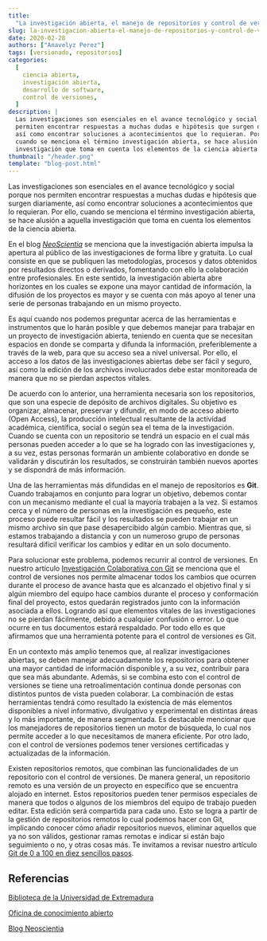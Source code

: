 ```yaml
---
title:
  "La investigación abierta, el manejo de repositorios y control de versiones"
slug: la-investigacion-abierta-el-manejo-de-repositorios-y-control-de-versiones
date: 2020-02-28
authors: ["Anavelyz Perez"]
tags: [versionado, repositorios]
categories:
  [
    ciencia abierta,
    investigación abierta,
    desarrollo de software,
    control de versiones,
  ]
description: |
  Las investigaciones son esenciales en el avance tecnológico y social porque nos
  permiten encontrar respuestas a muchas dudas e hipótesis que surgen diariamente,
  así como encontrar soluciones a acontecimientos que lo requieran. Por ello,
  cuando se menciona el término investigación abierta, se hace alusión a aquella
  investigación que toma en cuenta los elementos de la ciencia abierta.
thumbnail: "/header.png"
template: "blog-post.html"
---
```


<!-- # La investigación abierta, el manejo de repositorios y control de versiones -->
<!-- **Por Anavelyz Perez** -->

Las investigaciones son esenciales en el avance tecnológico y social porque nos
permiten encontrar respuestas a muchas dudas e hipótesis que surgen diariamente,
así como encontrar soluciones a acontecimientos que lo requieran. Por ello,
cuando se menciona el término investigación abierta, se hace alusión a aquella
investigación que toma en cuenta los elementos de la ciencia abierta.

<!-- TEASER_END -->

En el blog [_NeoScientia_](https://neoscientia.com/ciencia-abierta/) se menciona
que la investigación abierta impulsa la apertura al público de las
investigaciones de forma libre y gratuita. Lo cual consiste en que se publiquen
las metodologías, procesos y datos obtenidos por resultados directos o
derivados, fomentando con ello la colaboración entre profesionales. En este
sentido, la investigación abierta abre horizontes en los cuales se expone una
mayor cantidad de información, la difusión de los proyectos es mayor y se cuenta
con más apoyo al tener una serie de personas trabajando en un mismo proyecto.

Es aquí cuando nos podemos preguntar acerca de las herramientas e instrumentos
que lo harán posible y que debemos manejar para trabajar en un proyecto de
investigación abierta, teniendo en cuenta que se necesitan espacios en donde se
comparta y difunda la información, preferiblemente a través de la web, para que
su acceso sea a nivel universal. Por ello, el acceso a los datos de las
investigaciones abiertas debe ser fácil y seguro, así como la edición de los
archivos involucrados debe estar monitoreada de manera que no se pierdan
aspectos vitales.

De acuerdo con lo anterior, una herramienta necesaria son los repositorios, que
son una especie de depósito de archivos digitales. Su objetivo es organizar,
almacenar, preservar y difundir, en modo de acceso abierto (Open Access), la
producción intelectual resultante de la actividad académica, científica, social
o según sea el tema de la investigación. Cuando se cuenta con un repositorio se
tendrá un espacio en el cual más personas pueden acceder a lo que se ha logrado
con las investigaciones y, a su vez, estas personas formarán un ambiente
colaborativo en donde se validarán y discutirán los resultados, se construirán
también nuevos aportes y se dispondrá de más información.

Una de las herramientas más difundidas en el manejo de repositorios es **Git**.
Cuando trabajamos en conjunto para lograr un objetivo, debemos contar con un
mecanismo mediante el cual la mayoría trabajen a la vez. Si estamos cerca y el
número de personas en la investigación es pequeño, este proceso puede resultar
fácil y los resultados se pueden trabajar en un mismo archivo sin que pase
desapercibido algún cambio. Mientras que, si estamos trabajando a distancia y
con un numeroso grupo de personas resultará difícil verificar los cambios y
editar en un solo documento.

Para solucionar este problema, podemos recurrir al control de versiones. En
nuestro artículo
[Investigación Colaborativa con Git](https://opensciencelabs.org/blog/investigacion-colaborativa-con-git/)
se menciona que el control de versiones nos permite almacenar todos los cambios
que ocurren durante el proceso de avance hasta que es alcanzado el objetivo
final y si algún miembro del equipo hace cambios durante el proceso y
conformación final del proyecto, estos quedarán registrados junto con la
información asociada a ellos. Logrando así que elementos vitales de las
investigaciones no se pierdan fácilmente, debido a cualquier confusión o error.
Lo que ocurre en tus documentos estará respaldado. Por todo ello es que
afirmamos que una herramienta potente para el control de versiones es Git.

En un contexto más amplio tenemos que, al realizar investigaciones abiertas, se
deben manejar adecuadamente los repositorios para obtener una mayor cantidad de
información disponible y, a su vez, contribuir para que sea más abundante.
Además, si se combina esto con el control de versiones se tiene una
retroalimentación continua donde personas con distintos puntos de vista pueden
colaborar. La combinación de estas herramientas tendrá como resultado la
existencia de más elementos disponibles a nivel informativo, divulgativo y
experimental en distintas áreas y lo más importante, de manera segmentada. Es
destacable mencionar que los manejadores de repositorios tienen un motor de
búsqueda, lo cual nos permite acceder a lo que necesitamos de manera eficiente.
Por otro lado, con el control de versiones podemos tener versiones certificadas
y actualizadas de la información.

Existen repositorios remotos, que combinan las funcionalidades de un repositorio
con el control de versiones. De manera general, un repositorio remoto es una
versión de un proyecto en específico que se encuentra alojado en internet. Estos
repositorios pueden tener permisos especiales de manera que todos o algunos de
los miembros del equipo de trabajo pueden editar. Esta edición será compartida
para cada uno. Esto se logra a partir de la gestión de repositorios remotos lo
cual podemos hacer con Git, implicando conocer cómo añadir repositorios nuevos,
eliminar aquellos que ya no son válidos, gestionar ramas remotas e indicar si
están bajo seguimiento o no, y otras cosas más. Te invitamos a revisar nuestro
artículo
[Git de 0 a 100 en diez sencillos pasos](https://opensciencelabs.org/blog/git-de-en-diez-sencillos-pasos/).

## Referencias

[Biblioteca de la Universidad de Extremadura](https://biblioguias.unex.es/c.php?g=572093&p=3944864)

[Oficina de conocimiento abierto](http://oca.unc.edu.ar/2018/08/21/repositorios-de-datos-de-investigacion-y-de-ciencia-abierta/)

[Blog Neoscientia](https://neoscientia.com/ciencia-abierta/)
